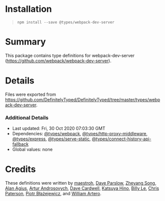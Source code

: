 # Installation
> `npm install --save @types/webpack-dev-server`

# Summary
This package contains type definitions for webpack-dev-server (https://github.com/webpack/webpack-dev-server).

# Details
Files were exported from https://github.com/DefinitelyTyped/DefinitelyTyped/tree/master/types/webpack-dev-server.

### Additional Details
 * Last updated: Fri, 30 Oct 2020 07:03:30 GMT
 * Dependencies: [@types/webpack](https://npmjs.com/package/@types/webpack), [@types/http-proxy-middleware](https://npmjs.com/package/@types/http-proxy-middleware), [@types/express](https://npmjs.com/package/@types/express), [@types/serve-static](https://npmjs.com/package/@types/serve-static), [@types/connect-history-api-fallback](https://npmjs.com/package/@types/connect-history-api-fallback)
 * Global values: none

# Credits
These definitions were written by [maestroh](https://github.com/maestroh), [Dave Parslow](https://github.com/daveparslow), [Zheyang Song](https://github.com/ZheyangSong), [Alan Agius](https://github.com/alan-agius4), [Artur Androsovych](https://github.com/arturovt), [Dave Cardwell](https://github.com/davecardwell), [Katsuya Hino](https://github.com/dobogo), [Billy Le](https://github.com/billy-le), [Chris Paterson](https://github.com/chrispaterson), [Piotr Błażejewicz](https://github.com/peterblazejewicz), and [William Artero](https://github.com/wwmoraes).
